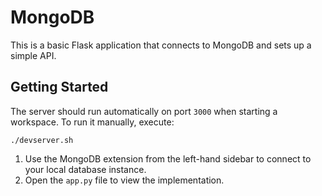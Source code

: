 # MongoDB
This is a basic Flask application that connects to MongoDB and sets up a simple API.

## Getting Started

The server should run automatically on port `3000` when starting a workspace. To run it manually, execute:

```
./devserver.sh
```

1. Use the MongoDB extension from the left-hand sidebar to connect to your local database instance.
1. Open the `app.py` file to view the implementation.
